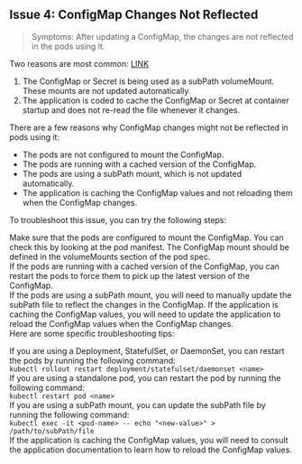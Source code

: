 ## Issue 4: ConfigMap Changes Not Reflected
> Symptoms: After updating a ConfigMap, the changes are not reflected in the pods using it.

Two reasons are most common: [LINK](https://pauldally.medium.com/my-kubernetes-application-is-not-seeing-configmap-or-secret-updates-785da0c496ae#:~:text=Two%20reasons%20are%20most%20common,the%20file%20whenever%20it%20changes.)
1. The ConfigMap or Secret is being used as a subPath volumeMount. These mounts are not updated automatically.
2. The application is coded to cache the ConfigMap or Secret at container startup and does not re-read the file whenever it changes.

There are a few reasons why ConfigMap changes might not be reflected in pods using it:

* The pods are not configured to mount the ConfigMap.
* The pods are running with a cached version of the ConfigMap.
* The pods are using a subPath mount, which is not updated automatically.
* The application is caching the ConfigMap values and not reloading them when the ConfigMap changes.

To troubleshoot this issue, you can try the following steps:

Make sure that the pods are configured to mount the ConfigMap. You can check this by looking at the pod manifest. The ConfigMap mount should be defined in the volumeMounts section of the pod spec.<br />
If the pods are running with a cached version of the ConfigMap, you can restart the pods to force them to pick up the latest version of the ConfigMap.<br />
If the pods are using a subPath mount, you will need to manually update the subPath file to reflect the changes in the ConfigMap.
If the application is caching the ConfigMap values, you will need to update the application to reload the ConfigMap values when the ConfigMap changes.<br />
Here are some specific troubleshooting tips:

If you are using a Deployment, StatefulSet, or DaemonSet, you can restart the pods by running the following command:<br />
`kubectl rollout restart deployment/statefulset/daemonset <name>
`<br />If you are using a standalone pod, you can restart the pod by running the following command:<br />
`kubectl restart pod <name>
`<br />If you are using a subPath mount, you can update the subPath file by running the following command:<br />
`kubectl exec -it <pod-name> -- echo "<new-value>" > /path/to/subPath/file
`<br />If the application is caching the ConfigMap values, you will need to consult the application documentation to learn how to reload the ConfigMap values.
